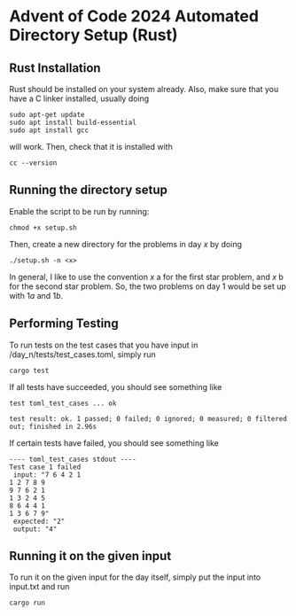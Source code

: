 # Advent of Code 2024 Automated Directory Setup (Rust)

## Rust Installation

Rust should be installed on your system already. Also, make sure that you have a C linker installed, usually doing 
```
sudo apt-get update
sudo apt install build-essential
sudo apt install gcc
```
will work. Then, check that it is installed with
```
cc --version
```

## Running the directory setup

Enable the script to be run by running:
```
chmod +x setup.sh
```

Then, create a new directory for the problems in day $x$ by doing 
```
./setup.sh -n <x>
```

In general, I like to use the convention $x$ a for the first star problem, and $x$ b for the second star problem. So, the two problems on day 1 would be set up with $1a$ and $1b$.

## Performing Testing

To run tests on the test cases that you have input in /day_n/tests/test_cases.toml, simply run
```
cargo test
```

If all tests have succeeded, you should see something like
```
test toml_test_cases ... ok

test result: ok. 1 passed; 0 failed; 0 ignored; 0 measured; 0 filtered out; finished in 2.96s
```

If certain tests have failed, you should see something like
```
---- toml_test_cases stdout ----
Test case 1 failed
 input: "7 6 4 2 1
1 2 7 8 9
9 7 6 2 1
1 3 2 4 5
8 6 4 4 1
1 3 6 7 9"
 expected: "2"
 output: "4"
```

## Running it on the given input

To run it on the given input for the day itself, simply put the input into input.txt and run 
```
cargo run
```